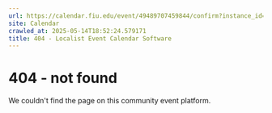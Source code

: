 ```yaml
---
url: https://calendar.fiu.edu/event/49489707459844/confirm?instance_id=49489707470090&return=https%3A%2F%2Fcalendar.fiu.edu%2Fcalendar%3Fevent_types%255B%255D%3D121722
site: Calendar
crawled_at: 2025-05-14T18:52:24.579171
title: 404 - Localist Event Calendar Software
---
```


# 404 - not found
We couldn't find the page on this community event platform.
